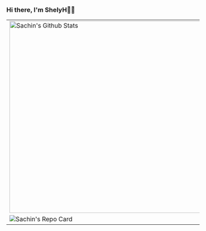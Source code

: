 ### Hi there, I'm ShelyH👋✨

<!--
**ShelyH/ShelyH** is a ✨ _special_ ✨ repository because its `README.md` (this file) appears on your GitHub profile.

Here are some ideas to get you started:

- 🔭 I’m currently working on ...
- 🌱 I’m currently learning ...
- 👯 I’m looking to collaborate on ...
- 🤔 I’m looking for help with ...
- 💬 Ask me about ...
- 📫 How to reach me: ...
- 😄 Pronouns: ...
- ⚡ Fun fact: ...
-->
<table>
  <tbody>
    <tr>
      <td><img alt="Sachin's Github Stats" src="https://github-readme-stats.vercel.app/api?username=ShelyH&show_icons=true&theme=radical&count_private=true" width="500px"/></td>
<!--        <td><img alt="Sachin's Repo Card" src="https://github-readme-stats-one-bice.vercel.app/api/top-langs/?username=ShelyH&layout=compact&theme=radical&role=OWNER,ORGANIZATION_MEMBER,COLLABORATOR" width="500px"/></td> -->
    </tr>
    <tr>
            <td><img alt="Sachin's Repo Card" src="https://github-readme-activity-graph.vercel.app/graph?username=ShelyH&theme=dracula"/></td>
    </tr>
  </tbody>
</table>
